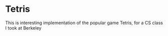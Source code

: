 # Tetris
This is interesting implementation of the popular game Tetris, for a CS class I took at Berkeley
